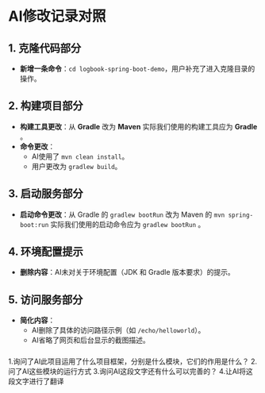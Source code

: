 <!-- by 唐文广 -->
# AI修改记录对照

## 1. 克隆代码部分
- **新增一条命令**：`cd logbook-spring-boot-demo`，用户补充了进入克隆目录的操作。

## 2. 构建项目部分
- **构建工具更改**：从 **Gradle** 改为 **Maven** 实际我们使用的构建工具应为 **Gradle** 。
- **命令更改**：
  - AI使用了 `mvn clean install`。
  - 用户更改为 `gradlew build`。
  
## 3. 启动服务部分
- **启动命令更改**：从 Gradle 的 `gradlew bootRun` 改为 Maven 的 `mvn spring-boot:run` 实际我们使用的启动命令应为 `gradlew bootRun` 。

## 4. 环境配置提示
- **删除内容**：AI未对关于环境配置（JDK 和 Gradle 版本要求）的提示。

## 5. 访问服务部分
- **简化内容**：
  - AI删除了具体的访问路径示例（如 `/echo/helloworld`）。
  - AI省略了网页和后台显示的截图描述。


<!--by伍师杰-->
### 
1.询问了AI此项目运用了什么项目框架，分别是什么模块，它们的作用是什么？
2.问了AI这些模块的运行方式
3.询问AI这段文字还有什么可以完善的？
4.让AI将这段文字进行了翻译
